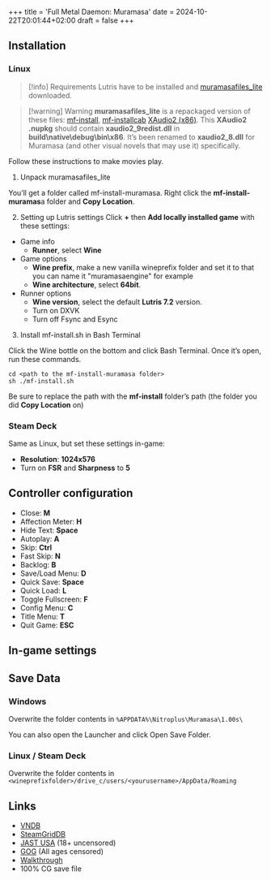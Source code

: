 +++
title = 'Full Metal Daemon: Muramasa'
date = 2024-10-22T20:01:44+02:00
draft = false
+++

## Installation

### Linux

> [!info] Requirements
> Lutris have to be installed and [muramasafiles_lite](https://drive.google.com/file/d/1EF2YSQkTAY6FuIwH-xbSrZF8UNYnYmtA/view?usp=share_link) downloaded.

> [!warning] Warning
> **muramasafiles_lite** is a repackaged version of these files: [mf-install](https://github.com/z0z0z/mf-install), [mf-installcab](https://github.com/z0z0z/mf-installcab) [XAudio2 (x86)](https://www.nuget.org/packages/Microsoft.XAudio2.Redist/). This **XAudio2 .nupkg** should contain **xaudio2_9redist.dll** in **build\native\debug\bin\x86**. It’s been renamed to **xaudio2_8.dll** for Muramasa (and other visual novels that may use it) specifically.

Follow these instructions to make movies play.

1. Unpack muramasafiles_lite

You’ll get a folder called mf-install-muramasa. Right click the **mf-install-muramas**a folder and **Copy Location**.

2. Setting up Lutris settings
Click **+** then **Add locally installed game** with these settings:

* Game info
  * **Runner**, select **Wine**
* Game options
  * **Wine prefix**, make a new vanilla wineprefix folder and set it to that you can name it "muramasaengine" for example
  * **Wine architecture**, select **64bit**.
* Runner options
  * **Wine version**, select the default **Lutris 7.2** version.
  * Turn on DXVK
  * Turn off Fsync and Esync

3. Install mf-install.sh in Bash Terminal

Click the Wine bottle on the bottom and click Bash Terminal. Once it’s open, run these commands.

```
cd <path to the mf-install-muramasa folder>
sh ./mf-install.sh
```

Be sure to replace the path with the **mf-install** folder’s path (the folder you did **Copy Location** on)

### Steam Deck

Same as Linux, but set these settings in-game: 
* **Resolution**: **1024x576**
* Turn on **FSR** and **Sharpness** to **5**

## Controller configuration

* Close: **M**
* Affection Meter: **H**
* Hide Text: **Space**
* Autoplay: **A**
* Skip: **Ctrl**
* Fast Skip: **N**
* Backlog: **B**
* Save/Load Menu: **D**
* Quick Save: **Space**
* Quick Load: **L**
* Toggle Fullscreen: **F**
* Config Menu: **C**
* Title Menu: **T**
* Quit Game: **ESC**

## In-game settings

## Save Data

### Windows

Overwrite the folder contents in `%APPDATA%\Nitroplus\Muramasa\1.00s\`

You can also open the Launcher and click Open Save Folder.

### Linux / Steam Deck

Overwrite the folder contents in `<wineprefixfolder>/drive_c/users/<yourusername>/AppData/Roaming`

## Links

* [VNDB](https://vndb.org/v2016)
* [SteamGridDB](https://www.steamgriddb.com/game/5263067)
* [JAST USA](https://jastusa.com/games/jast037/full-metal-daemon-muramasa) (18+ uncensored)
* [GOG](https://www.gog.com/en/game/full_metal_daemon_muramasa) (All ages censored)
* [Walkthrough](https://forums.fuwanovel.net/topic/25473-full-metal-daemon-muramasa-soukou-akki-muramasa-%E8%A3%85%E7%94%B2%E6%82%AA%E9%AC%BC%E6%9D%91%E6%AD%A3/)
* 100% CG save file
